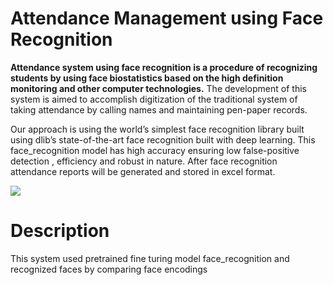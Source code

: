 <h1>Attendance Management using Face Recognition</h1>
<p>  <b>Attendance system using face
recognition is a procedure of recognizing students by using
face biostatistics based on the high definition monitoring
and other computer technologies.</b> The development of this
system is aimed to accomplish digitization of the traditional
system of taking attendance by calling names and
maintaining pen-paper records. </p>
<p>Our approach is using the world’s simplest face recognition library built using dlib’s state-of-the-art face recognition built with deep learning. This face_recognition model has high accuracy ensuring low false-positive detection , efficiency and robust in nature. After face recognition attendance reports will be generated and stored in excel format. </p>
<img src="flowchart.png">
<h1>Description</h1>
<p> This system used pretrained fine turing model face_recognition and recognized faces by comparing face encodings </p>

